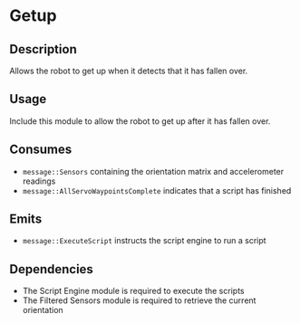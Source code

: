 Getup
=============

## Description

Allows the robot to get up when it detects that it has fallen over.

## Usage

Include this module to allow the robot to get up after it has fallen over.

## Consumes

* `message::Sensors` containing the orientation matrix and accelerometer readings
* `message::AllServoWaypointsComplete` indicates that a script has finished

## Emits

* `message::ExecuteScript` instructs the script engine to run a script

## Dependencies

* The Script Engine module is required to execute the scripts
* The Filtered Sensors module is required to retrieve the current orientation
